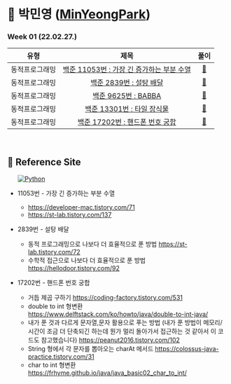 # 🌱 박민영 ([MinYeongPark](github.com/MinYeongPark))
### Week 01 (22.02.27.)
| 유형 | 제목 | 풀이 |
| :---: | :---: | :---: |
| 동적프로그래밍 | <a href="https://www.acmicpc.net/problem/11053">백준 11053번 : 가장 긴 증가하는 부분 수열</a>  | <a href="https://www.acmicpc.net/source/39543709">🔗</a> |
| 동적프로그래밍 | <a href="https://www.acmicpc.net/problem/2839">백준 2839번 : 설탕 배달</a>  | <a href="https://www.acmicpc.net/source/39686395">🔗</a> |
| 동적프로그래밍 | <a href="https://www.acmicpc.net/problem/9625">백준 9625번 : BABBA</a>  | <a href="https://www.acmicpc.net/source/39696577">🔗</a> |
| 동적프로그래밍 | <a href="https://www.acmicpc.net/problem/13301">백준 13301번 : 타일 장식물</a>  | <a href="https://www.acmicpc.net/source/39698052">🔗</a> |
| 동적프로그래밍 | <a href="https://www.acmicpc.net/problem/17202">백준 17202번 : 핸드폰 번호 궁합</a>  | <a href="https://www.acmicpc.net/source/39704608">🔗</a> |

<br>

## 📍 Reference Site
&nbsp;&nbsp;&nbsp;&nbsp;&nbsp; <a href="https://velog.io/@godqhrals"><img alt="Python" src ="https://img.shields.io/badge/Velog_Blog-20C997.svg?&style=for-the-badge&logo=Velog_Blog&logoColor=White"/></a>

* 11053번 - 가장 긴 증가하는 부분 수열
   * https://developer-mac.tistory.com/71
   * https://st-lab.tistory.com/137

* 2839번 - 설탕 배달
   * 동적 프로그래밍으로 나보다 더 효율적으로 푼 방법 https://st-lab.tistory.com/72
   * 수학적 접근으로 나보다 더 효율적으로 푼 방법 https://hellodoor.tistory.com/92 

* 17202번 - 핸드폰 번호 궁합
  * 거듭 제곱 구하기 https://coding-factory.tistory.com/531
  * double to int 형변환 https://www.delftstack.com/ko/howto/java/double-to-int-java/
  * 내가 푼 것과 다르게 문자열,문자 활용으로 푸는 방법 (내가 푼 방법이 메모리/시간이 조금 더 단축되긴 하는데 뭔가 멀리 돌아가서 접근하는 것 같아서 이 코드도 참고했습니다) https://peanut2016.tistory.com/102
  * String 형에서 각 문자를 뽑아오는 charAt 메서드 https://colossus-java-practice.tistory.com/31
  * char to int 형변환 https://frhyme.github.io/java/java_basic02_char_to_int/
    